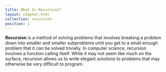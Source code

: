 ```yaml
---
title: What Is Recursion?
layout: chapter.html
collection: recursion
position: 1
---
```


**Recursion** is a method of solving problems that involves breaking a
problem down into smaller and smaller subproblems until you get to a
small enough problem that it can be solved trivially. In computer science, recursion
involves a function calling itself. While it may not seem like much on
the surface, recursion allows us to write elegant solutions to problems
that may otherwise be very difficult to program.
